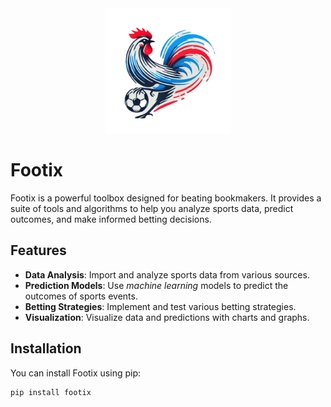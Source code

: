 <div align="center">
    <img src="img/footix_logo.png" alt="Footix Logo" width="200">
</div>

# Footix

Footix is a powerful toolbox designed for beating bookmakers. It provides a suite of tools and algorithms to help you analyze sports data, predict outcomes, and make informed betting decisions.

## Features

- **Data Analysis**: Import and analyze sports data from various sources.
- **Prediction Models**: Use _machine learning_ models to predict the outcomes of sports events.
- **Betting Strategies**: Implement and test various betting strategies.
- **Visualization**: Visualize data and predictions with charts and graphs.

## Installation

You can install Footix using pip:

```bash
pip install footix
````

